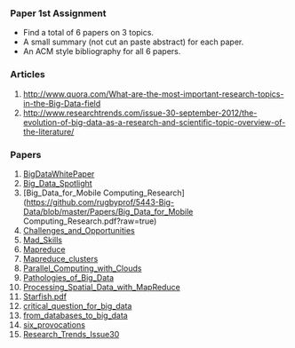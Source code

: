 ### Paper 1st Assignment

- Find a total of 6 papers on 3 topics. 
- A small summary (not cut an paste abstract) for each paper.
- An ACM style bibliography for all 6 papers.

### Articles
1. http://www.quora.com/What-are-the-most-important-research-topics-in-the-Big-Data-field
1. http://www.researchtrends.com/issue-30-september-2012/the-evolution-of-big-data-as-a-research-and-scientific-topic-overview-of-the-literature/

### Papers

1. [BigDataWhitePaper](https://github.com/rugbyprof/5443-Big-Data/blob/master/Papers/BigDataWhitePaper.pdf?raw=true)
1. [Big_Data_Spotlight](https://github.com/rugbyprof/5443-Big-Data/blob/master/Papers/Big_Data_Spotlight.pdf?raw=true)
1. [Big_Data_for_Mobile Computing_Research](https://github.com/rugbyprof/5443-Big-Data/blob/master/Papers/Big_Data_for_Mobile Computing_Research.pdf?raw=true)
1. [Challenges_and_Opportunities](https://github.com/rugbyprof/5443-Big-Data/blob/master/Papers/Challenges_and_Opportunities.pdf?raw=true)
1. [Mad_Skills](https://github.com/rugbyprof/5443-Big-Data/blob/master/Papers/Mad_Skills.pdf?raw=true)
1. [Mapreduce](https://github.com/rugbyprof/5443-Big-Data/blob/master/Papers/Mapreduce.pdf?raw=true)
1. [Mapreduce_clusters](https://github.com/rugbyprof/5443-Big-Data/blob/master/Papers/Mapreduce_clusters.pdf?raw=true)
1. [Parallel_Computing_with_Clouds](https://github.com/rugbyprof/5443-Big-Data/blob/master/Papers/Parallel_Computing_with_Clouds.pdf?raw=true)
1. [Pathologies_of_Big_Data](https://github.com/rugbyprof/5443-Big-Data/blob/master/Papers/Pathologies_of_Big_Data.pdf?raw=true)
1. [Processing_Spatial_Data_with_MapReduce](https://github.com/rugbyprof/5443-Big-Data/blob/master/Papers/Processing_Spatial_Data_with_MapReduce.pdf?raw=true)
1. [Starfish.pdf](https://github.com/rugbyprof/5443-Big-Data/blob/master/Papers/Starfish.pdf?raw=true)
1. [critical_question_for_big_data](https://github.com/rugbyprof/5443-Big-Data/blob/master/Papers/critical_question_for_big_data.pdf?raw=true)
1. [from_databases_to_big_data](https://github.com/rugbyprof/5443-Big-Data/blob/master/Papers/from_databases_to_big_data.pdf?raw=true)
1. [six_provocations](https://github.com/rugbyprof/5443-Big-Data/blob/master/Papers/six_provocations.pdf?raw=true)
1. [Research_Trends_Issue30](https://github.com/rugbyprof/5443-Big-Data/blob/master/Papers/Research_Trends_Issue30.pdf?raw=true)
